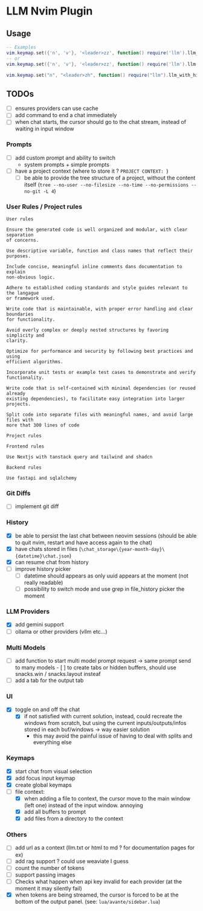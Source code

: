 # LLM Nvim Plugin

## Usage

```lua
-- Examples
vim.keymap.set({'n', 'v'}, '<leader>zz', function() require('llm').llm_with_picker() end, { desc = 'Start LLM Chat' })
-- or
vim.keymap.set({'n', 'v'}, '<leader>zz', function() require('llm').llm() end, { desc = 'Start LLM Chat' })

vim.keymap.set("n", "<leader>zh", function() require("llm").llm_with_history() end, { desc = "Start LLM Chat" })

```

## TODOs

- [ ] ensures providers can use cache
- [ ] add command to end a chat immediately
- [ ] when chat starts, the cursor should go to the chat stream, instead of
      waiting in input window

### Prompts

- [ ] add custom prompt and ability to switch
  - system prompts + simple prompts
- [ ] have a project context (where to store it ? `PROJECT CONTEXT: `)
  - [ ] be able to provide the tree structure of a project, without the content
        itself (`tree --no-user --no-filesize --no-time --no-permissions --no-git -L 4`)

### User Rules / Project rules

`User rules`

```
Ensure the generated code is well organized and modular, with clear separation
of concerns.

Use descriptive variable, function and class names that reflect their purposes.

Include concise, meaningful inline comments dans documentation to explain
non-obvious logic.

Adhere to established coding standards and style guides relevant to the langague
or framework used.

Write code that is maintainable, with proper error handling and clear boundaries
for functionality.

Avoid overly complex or deeply nested structures by favoring simplicity and
clarity.

Optimize for performance and security by following best practices and using
efficient algorithms.

Incorporate unit tests or example test cases to demonstrate and verify
functionality.

Write code that is self-contained with minimal dependencies (or reused already
existing dependencies), to facilitate easy integration into larger projects.

Split code into separate files with meaningful names, and avoid large files with
more that 300 lines of code
```

`Project rules`

`Frontend rules`

```
Use Nextjs with tanstack query and tailwind and shadcn
```

`Backend rules`

```
Use fastapi and sqlalchemy
```

### Git Diffs

- [ ] implement git diff

### History

- [x] be able to persist the last chat between neovim sessions (should be able
      to quit nvim, restart and have access again to the chat)
- [x] have chats stored in files (`\chat_storage\{year-month-day}\{datetime}\chat.json`)
- [x] can resume chat from history
- [ ] improve history picker
  - [ ] datetime should appears as only uuid appears at the moment (not really
        readable)
  - [ ] possibility to switch mode and use grep in file_history picker
        the moment

### LLM Providers

- [x] add gemini support
- [ ] ollama or other providers (vllm etc...)

### Multi Models

- [ ] add function to start multi model prompt request -> same prompt send to
      many models - [ ] to create tabs or hidden buffers, should use snacks.win /
      snacks.layout insteaf
- [ ] add a tab for the output tab

### UI

- [x] toggle on and off the chat
  - [x] if not satisfied with current solution, instead, could recreate the windows
        from scratch, but using the current inputs/outputs/infos stored in each
        buf/windows -> way easier solution
    - this may avoid the painful issue of having to deal with splits and
      everything else

### Keymaps

- [x] start chat from visual selection
- [x] add focus input keymap
- [x] create global keymaps
- [ ] file context:
  - [x] when adding a file to context, the cursor move to the main window (left one)
        instead of the input window. annoying
  - [x] add all buffers to prompt
  - [x] add files from a directory to the context

### Others

- [ ] add url as a context (llm.txt or html to md ? for documentation pages for
      ex)
- [ ] add rag support ? could use weaviate I guess
- [ ] count the number of tokens
- [ ] support passing images
- [ ] Checks what happen when api key invalid for each provider (at the moment
      it may silently fail)
- [x] when tokens are being streamed, the cursor is forced to be at the bottom
      of the output panel. (see: `lua/avante/sidebar.lua`)
